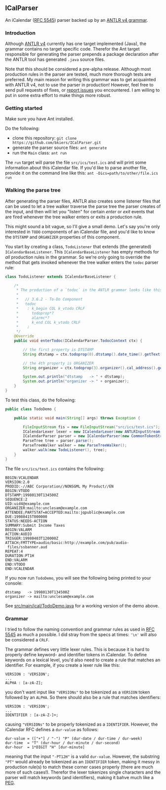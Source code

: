 ## ICalParser

An iCalendar ([RFC 5545](https://tools.ietf.org/html/rfc5545)) parser backed up by an 
[ANTLR v4 grammar](https://github.com/bkiers/ICalParser/blob/master/src/grammar/ICalendar.g4).

### Introduction

Although [ANTLR v4](http://www.antlr4.org/) currently has one target implemented (Java), the 
grammar contains no target specific code. Therefor the Ant target responsible for generating
the parser prepends a package declaration after the ANTLR tool has generated `.java` source 
files.

Note that this should be considered a pre-alpha release. Although most production rules in 
the parser are tested, much more thorough tests are preferred. My main reason for writing 
this grammar was to get acquainted with ANTLR v4, not to use the parser in production! 
However, feel free to send pull requests of fixes, or 
[report issues](https://github.com/bkiers/ICalParser/issues) you encountered. I am willing 
to put in some extra effort to make things more robust.

### Getting started

Make sure you have Ant installed.

Do the following:

* clone this repository: `git clone https://github.com/bkiers/ICalParser.git`
* generate the parser source files: `ant generate`
* run the `Main` class: `ant run`

The `run` target will parse the file `src/ics/test.ics` and will print some information
about this iCalendar file. If you'd like to parse another file, provide it on the command
line like this: `ant -Dics=path/to/other/file.ics run`

### Walking the parse tree

After generating the parser files, ANTLR also creates some listener files that can be used
to let a tree walker traverse the parse tree the parser creates of the input, and then will
let you "listen" for certain *enter* or *exit* events that are fired whenever the tree walker
enters or exits a production rule.

This might sound a bit vague, so I'll give a small demo. Let's say you're only interested 
in `TODO` components of an iCalendar file, and you'd like to know the `DTSTAMP` and 
`ORGANIZER` properties of this component.

You start by creating a class, `TodoListener` that extends (the generated) 
`ICalendarBaseListener`. This `ICalendarBaseListener` has empty methods for *all* production
rules in the grammar. So we're only going to override the method that gets invoked whenever
the tree walker enters the `todoc` parser rule:

```java
class TodoListener extends ICalendarBaseListener {

    /*
     * The production of a `todoc` in the ANTLR grammar looks like this:
     *
     *   // 3.6.2 - To-Do Component
     *   todoc
     *    : k_begin COL k_vtodo CRLF
     *      todoprop*?
     *      alarmc*?
     *      k_end COL k_vtodo CRLF
     *    ;
     */
    @Override
    public void enterTodoc(ICalendarParser.TodocContext ctx) {

        // the first property is DTSTAMP
        String dtstamp = ctx.todoprop(0).dtstamp().date_time().getText();

        // the 4th property is ORGANIZER
        String organizer = ctx.todoprop(3).organizer().cal_address().getText();

        System.out.println("dtstamp   -> " + dtstamp);
        System.out.println("organizer -> " + organizer);
    }
}
```

To test this class, do the following:

```java
public class TodoDemo {

    public static void main(String[] args) throws Exception {

        FileInputStream fis = new FileInputStream("src/ics/test.ics");
        ICalendarLexer lexer = new ICalendarLexer(new ANTLRInputStream(fis));
        ICalendarParser parser = new ICalendarParser(new CommonTokenStream(lexer));
        ParseTree tree = parser.parse();
        ParseTreeWalker walker = new ParseTreeWalker();
        walker.walk(new TodoListener(), tree);
    }
}
```

The file `src/ics/test.ics` contains the following:

```
BEGIN:VCALENDAR
VERSION:2.0
PRODID:-//ABC Corporation//NONSGML My Product//EN
BEGIN:VTODO
DTSTAMP:19980130T134500Z
SEQUENCE:2
UID:uid4@example.com
ORGANIZER:mailto:unclesam@example.com
ATTENDEE;PARTSTAT=ACCEPTED:mailto:jqpublic@example.com
DUE:19980415T000000
STATUS:NEEDS-ACTION
SUMMARY:Submit Income Taxes
BEGIN:VALARM
ACTION:AUDIO
TRIGGER:19980403T120000Z
ATTACH;FMTTYPE=audio/basic:http://example.com/pub/audio-
 files/ssbanner.aud
REPEAT:4
DURATION:PT1H
END:VALARM
END:VTODO
END:VCALENDAR
```

If you now run `TodoDemo`, you will see the following being printed to your console:

```
dtstamp   -> 19980130T134500Z
organizer -> mailto:unclesam@example.com
```

See [src/main/ical/TodoDemo.java](https://github.com/bkiers/ICalParser/blob/master/src/main/ical/TodoDemo.java) 
for a working version of the demo above.

### Grammar

I tried to follow the naming convention and grammar rules as used in 
[RFC 5545](https://tools.ietf.org/html/rfc5545) as much a possible. I did stray from the
specs at times: `'\n'` will also be considered a `CRLF`.

The grammar defines very little lexer rules. This is because it is hard to properly define
keyword- and identifier tokens in iCalendar. To define keywords on a lexical level, you'd
also need to create a rule that matches an identifier. For example, if you create a lexer
rule like this:

```
VERSION : 'VERSION';
...
ALPHA : [a-zA-Z];
```

you don't want input like `"VERSIONs"` to be tokenized as a `VERSION` token followed by 
an `ALPHA`. So there should also be a rule that matches identifiers:

```
VERSION : 'VERSION';
...
IDENTIFIER : [a-zA-Z-]+;
```

causing `"VERSIONs"` to be properly tokenized as a `IDENTIFIER`. However, the iCalendar
RFC defines a `dur-value` as follows:

```
dur-value = (["+"] / "-") "P" (dur-date / dur-time / dur-week)
dur-time  = "T" (dur-hour / dur-minute / dur-second)
dur-hour  = 1*DIGIT "H" [dur-minute]
```

meaning that the input `"-PT12H"` is a valid `dur-value`. However, the substring `"PT"` 
would already be tokenized as an `IDENTIFIER` token, making it messy in production rule(s)
to match these corner cases properly (there are much more of such cases!). Therefor the 
lexer tokenizes single characters and the parser will match keywords (and identifiers), 
making it bahve much like a [PEG](http://bford.info/packrat/).
